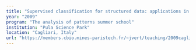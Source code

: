 ```yaml
---
title: "Supervised classification for structured data: applications in bio- and chemoinformatics"
year: "2009"
program: "The analysis of patterns summer school"
institution: "Pula Science Park"
location: "Cagliari, Italy"
url: "https://members.cbio.mines-paristech.fr/~jvert/teaching/2009cagliari/index.html"
---
```

